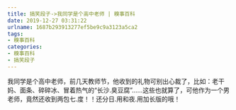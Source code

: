 ```yaml
---
title: 搞笑段子->我同学是个高中老师 | 糗事百科
date: 2019-12-27 03:31:22
urlname: 1687b293913277ef5be9c9a3123a5ca2
tags: 
- 糗事百科
categories:
- 糗事百科
- 搞笑段子
---
```

我同学是个高中老师，前几天教师节，他收到的礼物可别出心裁了，比如：老干妈、面条、碎碎冰、冒着热气的“长沙.臭豆腐”……这些也就算了，可他作为一个男老师，竟然还收到两包七.度！！还分日.用和夜.用加长版的哦！


